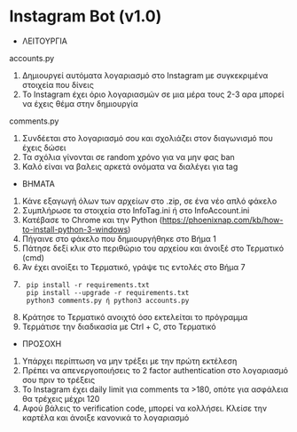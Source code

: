 # Instagram Bot (v1.0)


- ΛΕΙΤΟΥΡΓΙΑ

accounts.py

1. Δημιουργεί αυτόματα λογαριασμό στο Instagram με συγκεκριμένα στοιχεία που δίνεις
2. Το Instagram έχει όριο λογαριασμών σε μια μέρα τους 2-3 αρα μπορεί να έχεις θέμα στην δημιουργία


comments.py

1. Συνδέεται στο λογαριασμό σου και σχολιάζει στον διαγωνισμό που έχεις δώσει
2. Τα σχόλια γίνονται σε random χρόνο για να μην φας ban
3. Καλό είναι να βαλεις αρκετά ονόματα να διαλέγει για tag

- ΒΗΜΑΤΑ

1. Κάνε εξαγωγή όλων των αρχείων στο .zip, σε ένα νέο απλό φάκελο
2. Συμπλήρωσε τα στοιχεία στο InfoTag.ini ή στο InfoAccount.ini
3. Κατέβασε το Chrome και την Python (https://phoenixnap.com/kb/how-to-install-python-3-windows)
4. Πήγαινε στο φάκελο που δημιουργήθηκε στο Βήμα 1
5. Πάτησε δεξί κλικ στο περιθώριο του αρχείου και άνοιξέ στο Τερματικό (cmd)
6. Άν έχει ανοίξει το Τερματικό, γράψε τις εντολές στο Βήμα 7
7.      pip install -r requirements.txt
        pip install --upgrade -r requirements.txt
        python3 comments.py ή python3 accounts.py
9. Κράτησε το Τερματικό ανοιχτό όσο εκτελείται το πρόγραμμα
10. Τερμάτισε την διαδικασία με Ctrl + C, στο Τερματικό

- ΠΡΟΣΟΧΗ

1. Υπάρχει περίπτωση να μην τρέξει με την πρώτη εκτέλεση
2. Πρέπει να απενεργοποιήσεις το 2 factor authentication στο λογαριασμό σου πριν το τρέξεις
3. Το Instagram έχει daily limit για comments τα >180, οπότε για ασφάλεια θα τρέχεις μέχρι 120
4. Αφού βάλεις το verification code, μπορεί να κολλήσει. Κλείσε την καρτέλα και άνοιξε κανονικά το λογαριασμό
